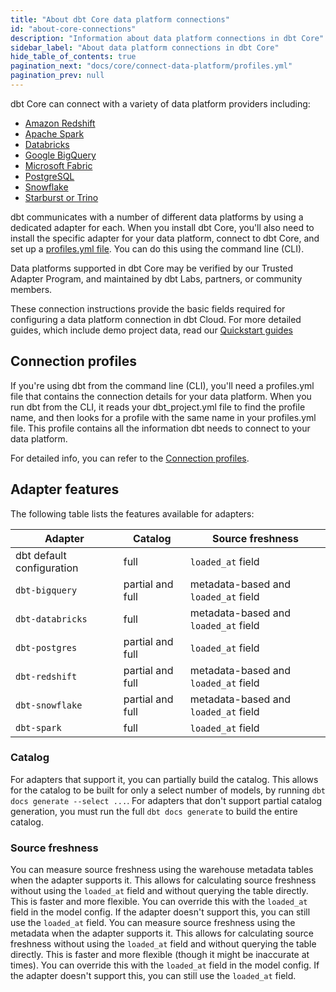```yaml
---
title: "About dbt Core data platform connections"
id: "about-core-connections"
description: "Information about data platform connections in dbt Core"
sidebar_label: "About data platform connections in dbt Core"
hide_table_of_contents: true
pagination_next: "docs/core/connect-data-platform/profiles.yml"
pagination_prev: null
---
```


dbt Core can connect with a variety of data platform providers including: 

- [Amazon Redshift](/docs/core/connect-data-platform/redshift-setup) 
- [Apache Spark](/docs/core/connect-data-platform/spark-setup) 
- [Databricks](/docs/core/connect-data-platform/databricks-setup) 
- [Google BigQuery](/docs/core/connect-data-platform/bigquery-setup)
- [Microsoft Fabric](/docs/core/connect-data-platform/fabric-setup)
- [PostgreSQL](/docs/core/connect-data-platform/postgres-setup)
- [Snowflake](/docs/core/connect-data-platform/snowflake-setup)
- [Starburst or Trino](/docs/core/connect-data-platform/trino-setup)

dbt communicates with a number of different data platforms by using a dedicated adapter for each. When you install dbt Core, you'll also need to install the specific adapter for your data platform, connect to dbt Core, and set up a [profiles.yml file](/docs/core/connect-data-platform/profiles.yml). You can do this using the command line (CLI).

Data platforms supported in dbt Core may be verified by our Trusted Adapter Program, and maintained by dbt Labs, partners, or community members.

These connection instructions provide the basic fields required for configuring a data platform connection in dbt Cloud. For more detailed guides, which include demo project data, read our [Quickstart guides](https://docs.getdbt.com/docs/guides)

## Connection profiles

If you're using dbt from the command line (CLI), you'll need a profiles.yml file that contains the connection details for your data platform. When you run dbt from the CLI, it reads your dbt_project.yml file to find the profile name, and then looks for a profile with the same name in your profiles.yml file. This profile contains all the information dbt needs to connect to your data platform.

For detailed info, you can refer to the [Connection profiles](/docs/core/connect-data-platform/connection-profiles).

<VersionBlock firstVersion="1.7">

## Adapter features

The following table lists the features available for adapters:

| Adapter | Catalog | Source freshness |
|---------|---------|------------------|
| dbt default configuration | full | `loaded_at` field |
| `dbt-bigquery` | partial and full | metadata-based and `loaded_at` field |
| `dbt-databricks` | full | metadata-based and `loaded_at` field |
| `dbt-postgres` | partial and full | `loaded_at` field |
| `dbt-redshift` | partial and full | metadata-based and `loaded_at` field |
| `dbt-snowflake` | partial and full | metadata-based and `loaded_at` field |
| `dbt-spark` | full | `loaded_at` field |


### Catalog 

For adapters that support it, you can partially build the catalog. This allows for the catalog to be built for only a select number of models, by running `dbt docs generate --select ...`. For adapters that don't support partial catalog generation, you must run the full `dbt docs generate` to build the entire catalog.

### Source freshness
You can measure source freshness using the warehouse metadata tables when the adapter supports it. This allows for calculating source freshness without using the `loaded_at` field and without querying the table directly. This is faster and more flexible. You can override this with the `loaded_at` field in the model config. If the adapter doesn't support this, you can still use the `loaded_at` field.
You can measure source freshness using the metadata when the adapter supports it. This allows for calculating source freshness without using the `loaded_at` field and without querying the table directly. This is faster and more flexible (though it might be inaccurate at times). You can override this with the `loaded_at` field in the model config. If the adapter doesn't support this, you can still use the `loaded_at` field.

</VersionBlock>